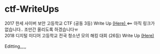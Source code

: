 # ctf-WriteUps
2017 한세 사이버 보안 고등학교 CTF (공동 3등) Write Up <a href="#"> (Here) </a> <== 아직 링크가 없습니다.. 조만간 올리도록 하겠습니다ㅠ </br>
2018 디지털 미디어 고등학교 전국 청소년 모의 해킹 대회 (26등) Write Up <a href="https://github.com/insung3511/dimigoHack-2018.git"> (Here) </a> </br>
</br>
Editting,,,,, 
